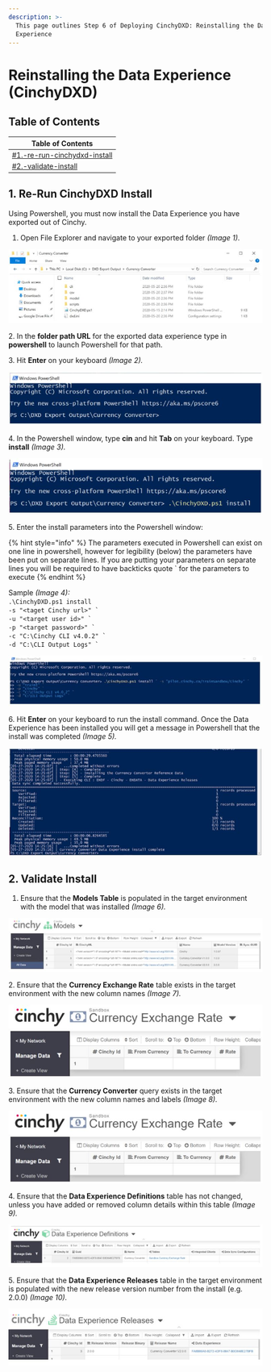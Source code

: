```yaml
---
description: >-
  This page outlines Step 6 of Deploying CinchyDXD: Reinstalling the Data
  Experience
---
```


# Reinstalling the Data Experience (CinchyDXD)

## Table of Contents

| Table of Contents                                                                                                   |
| ------------------------------------------------------------------------------------------------------------------- |
| [#1.-re-run-cinchydxd-install](reinstalling-the-data-experience-cinchydxd.md#1.-re-run-cinchydxd-install "mention") |
| [#2.-validate-install](reinstalling-the-data-experience-cinchydxd.md#2.-validate-install "mention")                 |

## 1. Re-Run CinchyDXD Install&#x20;

Using Powershell, you must now install the Data Experience you have exported out of Cinchy.

1. Open File Explorer and navigate to your exported folder _(Image 1)._

![Image 1: Step 1](<../../../.gitbook/assets/image (50).png>)

2\. In the **folder path URL** for the exported data experience type in **powershell** to launch Powershell for that path.

3\. Hit **Enter** on your keyboard _(Image 2)._

![Image 2: Step 3](<../../../.gitbook/assets/image (37).png>)

4\. In the Powershell window, type **cin** and hit **Tab** on your keyboard. Type **install** _(Image 3)._

![Image 3: Step 4](<../../../.gitbook/assets/image (630).png>)

5\. Enter the install parameters into the Powershell window:

{% hint style="info" %}
The parameters executed in Powershell can exist on one line in powershell, however for legibility (below) the parameters have been put on separate lines. If you are putting your parameters on separate lines you will be required to have backticks quote \`  for the parameters to execute
{% endhint %}

Sample _(Image 4):_\
&#x20;`.\CinchyDXD.ps1 install` \
`` -s "<taget Cinchy url>" ` ``\
`` -u "<target user id>" ` ``\
`` -p "<target password>" ` ``\
`` -c "C:\Cinchy CLI v4.0.2" ` ``\
`` -d "C:\CLI Output Logs" ` ``

![Image 4: Step 5](<../../../.gitbook/assets/image (19).png>)

6\. Hit **Enter** on your keyboard to run the install command. Once the Data Experience has been installed you will get a message in Powershell that the install was completed _(Image 5)._

![Image 5: Step 6](<../../../.gitbook/assets/image (629).png>)

## 2. Validate Install

1. Ensure that the **Models Table** is populated in the target environment with the model that was installed _(Image 6)._

![Image 6: Step 1](<../../../.gitbook/assets/image (618).png>)

2\. Ensure that the **Currency Exchange Rate** table exists in the target environment with the new column names _(Image 7)._

![Image 7: Step 2](<../../../.gitbook/assets/image (483).png>)

3\. Ensure that the **Currency Converter** query exists in the target environment with the new column names and labels _(Image 8)._

![Image 8: Step 3](<../../../.gitbook/assets/image (120).png>)

4\. Ensure that the **Data Experience Definitions** table has not changed, unless you have added or removed column details within this table _(Image 9)._

![Image 9: Step 4](<../../../.gitbook/assets/image (35).png>)

5\. Ensure that the **Data Experience Releases** table in the target environment is populated with the new release version number from the install (e.g. 2.0.0) _(Image 10)._

![Image 10: Step 5](<../../../.gitbook/assets/image (86).png>)
